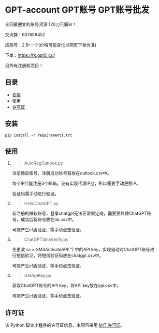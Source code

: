 # GPT-account GPT账号 GPT账号批发


全网最便宜的账号货源 120刀只需8r！

交流群：637658452

成品号：2.5r一个(价格可能变化以网页下单为准)

下单：https://fk.gpt0.icu/ 

另外有注册机项目！

## 目录

- [安装](#安装)
- [使用](#使用)
- [许可证](#许可证)

## 安装

```
pip install -r requirements.txt
```

## 使用

1. > AutoRegOutlook.py

   注册微软账号，注册成功账号将放在outlook.csv中。

   每个IP只能注册3个邮箱，没有实现代理IP池，所以需要手动更换IP。

   验证码需手动进行验证。
2. > HelloChatGPT.py

   新注册的微软账号，登录chatgpt无法正常重定向，需要预处理ChatGPT账号，成功后将账号放在ok.csv中。

   可能产生cf盾验证，需手动点击验证。
3. > ChatGPTSmsVerify.py

   先更改 sa = SMSActivateAPI('') 中的API key，实现自动对ChatGPT账号进行短信验证，将短信验证码放在chatgpt.csv中。

   可能产生cf盾验证，需手动点击验证。
4. > GetApiKey.py

   获取ChatGPT账号的API key，将API key放在api.csv中。

   可能产生cf盾验证，需手动点击验证。

## 许可证

该 Python 脚本小程序的许可证信息。本项目采用 [MIT 许可证](LICENSE)。
